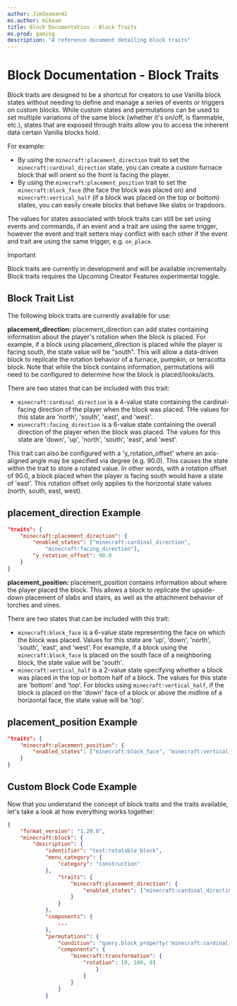 ```yaml
---
author: JimSeaman42
ms.author: mikeam
title: Block Documentation - Block Traits
ms.prod: gaming
description: "A reference document detailing block traits"
---
```


# Block Documentation - Block Traits

Block traits are designed to be a shortcut for creators to use Vanilla block states without needing to define and manage a series of events or triggers on custom blocks. While custom states and permutations can be used to set multiple variations of the same block (whether it's on/off, is flammable, etc.), states that are exposed through traits allow you to access the inherent data certain Vanilla blocks hold.

For example:

- By using the `minecraft:placement_direction` trait to set the `minecraft:cardinal_direction` state, you can create a custom furnace block that will orient so the front is facing the player.
- By using the `minecraft:placement_position` trait to set the `minecraft:block_face` (the face the block was placed on) and  `minecraft:vertical_half` (if a block was placed on the top or bottom) states, you can easily create blocks that behave like slabs or trapdoors.

The values for states associated with block traits can still be set using events and commands, if an event and a trait are using the same trigger, however the event and trait setters may conflict with each other if the event and trait are using the same trigger, e.g. `on_place`.

>[!IMPORTANT]
>Block traits are currently in development and will be available incrementally. Block traits requires the Upcoming Creator Features experimental toggle.

## Block Trait List

The following block traits are currently available for use:

**placement_direction:** placement_direction can add states containing information about the player's rotation when the block is placed. For example, if a block using placement_direction is placed while the player is facing south, the state value will be "south". This will allow a data-driven block to replicate the rotation behavior of a furnace, pumpkin, or terracotta block. Note that while the block contains information, permutations will need to be configured to determine how the block is placed/looks/acts.

There are two states that can be included with this trait:

- `minecraft:cardinal_direction` is a 4-value state containing the cardinal-facing direction of the player when the block was placed. THe values for this state are 'north', 'south', 'east', and 'west'.
- `minecraft:facing_direction` is a 6-value state containing the overall direction of the player when the block was placed. The values for this state are 'down', 'up', 'north', 'south', 'east', and 'west'.

This trait can also be configured with a 'y_rotation_offset' where an axis-aligned angle may be specified via degree (e.g. 90.0). This causes the state within the trait to store a rotated value. In other words, with a rotation offset of 90.0, a block placed when the player is facing south would have a state of 'east'. This rotation offset only applies to the horizontal state values (north, south, east, west).

## placement_direction Example

```json
"traits": {
    "minecraft:placement_direction": {
        "enabled_states": ["minecraft:cardinal_direction",
            "minecraft:facing_direction"],
        "y_rotation_offset": 90.0
    }
}
```

**placement_position:** placement_position contains information about where the player placed the block. This allows a block to replicate the upside-down placement of slabs and stairs, as well as the attachment behavior of torches and vines.

There are two states that can be included with this trait:

- `minecraft:block_face` is a 6-value state representing the face on which the block was placed. Values for this state are 'up', 'down', 'north', 'south', 'east', and 'west'. For example, if a block using the `minecraft:block_face` is placed on the south face of a neighboring block, the state value will be 'south'.
- `minecraft:vertical_half` is a 2-value state specifying whether a block was placed in the top or bottom half of a block. The values for this state are 'bottom' and 'top'. For blocks using `minecraft:vertical_half`, if the block is placed on the 'down' face of a block or above the midline of a horizontal face, the state value will be 'top'.

## placement_position Example

```json
"traits": {
    "minecraft:placement_position": {
        "enabled_states": ["minecraft:block_face", "minecraft:vertical_half"]
    }
}
```

## Custom Block Code Example

Now that you understand the concept of block traits and the traits available, let's take a look at how everything works together:

```json
{
    "format_version": "1.20.0",
    "minecraft:block": {
        "description": {
            "identifier": "test:rotatable_block",
            "menu_category": {
                "category": "construction"
            },
                "traits": {
                    "minecraft:placement_direction": {
                        "enabled_states": ["minecraft:cardinal_direction"]
                    }
                }
            },
            "components": {
                ...
            },
            "permutations": {
                "condition": "query.block_property('minecraft:cardinal_direction')== 'south'",
                "components": {
                    "minecraft:transformation": {
                        "rotation": [0, 180, 0]
                            }
                        }
                    }
                }
            }
```
